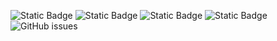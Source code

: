 ![Static Badge](https://img.shields.io/badge/blacklists-60-000000) ![Static Badge](https://img.shields.io/badge/blacklisted-2816446-cc0000) ![Static Badge](https://img.shields.io/badge/whitelisted-2243-00CC00) ![Static Badge](https://img.shields.io/badge/streaming_blacklist-28107-000000) ![GitHub issues](https://img.shields.io/github/issues/fabriziosalmi/blacklists)
